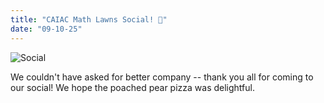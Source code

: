 ```yaml
---
title: "CAIAC Math Lawns Social! 🧮"
date: "09-10-25"
---
```

![Social](/news/club_fair.JPG)

We couldn't have asked for better company -- thank you all for coming to our social! We hope the poached pear pizza was delightful.